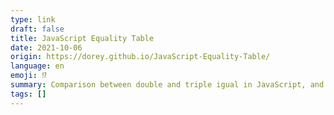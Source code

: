 ```yaml
---
type: link
draft: false
title: JavaScript Equality Table
date: 2021-10-06
origin: https://dorey.github.io/JavaScript-Equality-Table/
language: en
emoji: ⁉️
summary: Comparison between double and triple igual in JavaScript, and some examples where using double equal might lead to headaches.
tags: []
---
```

